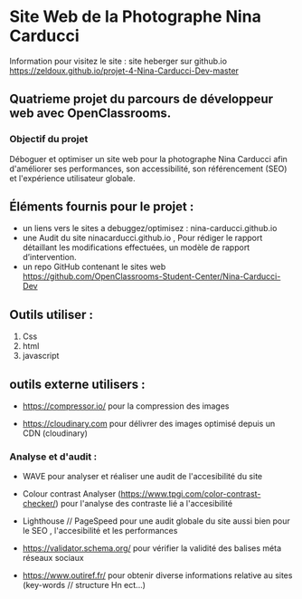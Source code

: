 # Site Web de la Photographe Nina Carducci


Information pour visitez le site :
site heberger sur github.io
https://zeldoux.github.io/projet-4-Nina-Carducci-Dev-master



## Quatrieme projet du parcours de développeur web avec OpenClassrooms.
### Objectif du projet

Déboguer et optimiser un site web pour la photographe Nina Carducci afin d'améliorer ses performances, son accessibilité, son référencement (SEO) et l'expérience utilisateur globale.

## Éléments fournis pour le projet :

 - un liens vers le sites a debuggez/optimisez : nina-carducci.github.io
 - une Audit du site ninacarducci.github.io , 
   Pour rédiger le rapport détaillant les modifications effectuées, un modèle de rapport d’intervention.   
 - un repo GitHub contenant le sites web https://github.com/OpenClassrooms-Student-Center/Nina-Carducci-Dev

## Outils utiliser : 
1. Css
2. html
3. javascript

## outils externe utilisers :

  - https://compressor.io/ pour la compression des images 
  
  - https://cloudinary.com pour délivrer des images optimisé depuis un CDN (cloudinary)
  
  ### Analyse et d'audit : 
  
  - WAVE  pour analyser et réaliser une audit de l'accesibilité du site 
  - Colour contrast Analyser (https://www.tpgi.com/color-contrast-checker/) pour l'analyse des contraste lié a l'accesibilité  
      
  - Lighthouse // PageSpeed pour une audit globale du site aussi bien pour le SEO , l'accesibilité et les performances 
      
  - https://validator.schema.org/ pour vérifier la validité des balises méta réseaux sociaux
      
  - https://www.outiref.fr/ pour obtenir diverse informations relative au sites (key-words // structure Hn ect...)



